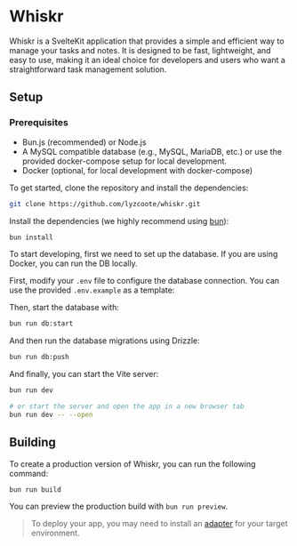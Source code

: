 # Whiskr

Whiskr is a SvelteKit application that provides a simple and efficient way to manage your tasks and notes. It is designed to be fast, lightweight, and easy to use, making it an ideal choice for developers and users who want a straightforward task management solution.

## Setup

### Prerequisites
- Bun.js (recommended) or Node.js
- A MySQL compatible database (e.g., MySQL, MariaDB, etc.) or use the provided docker-compose setup for local development.
- Docker (optional, for local development with docker-compose)

To get started, clone the repository and install the dependencies:

```bash
git clone https://github.com/lyzcoote/whiskr.git
```

Install the dependencies (we highly recommend using [bun](https://bun.sh/)):

```bash
bun install
```

To start developing, first we need to set up the database. 
If you are using Docker, you can run the DB locally.

First, modify your `.env` file to configure the database connection. You can use the provided `.env.example` as a template:

Then, start the database with:

```bash
bun run db:start
```

And then run the database migrations using Drizzle:

```bash
bun run db:push
```

And finally, you can start the Vite server:

```bash
bun run dev

# or start the server and open the app in a new browser tab
bun run dev -- --open
```

## Building

To create a production version of Whiskr, you can run the following command:

```bash
bun run build
```

You can preview the production build with `bun run preview`.

> To deploy your app, you may need to install an [adapter](https://svelte.dev/docs/kit/adapters) for your target environment.
